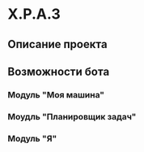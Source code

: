 # Х.Р.А.З
## Описание проекта
## Возможности бота
### Модуль "Моя машина"
### Моудль "Планировщик задач"
### Модуль "Я"
